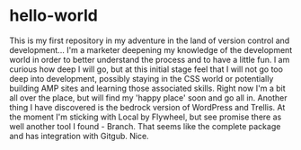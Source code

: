 # hello-world
This is my first repository in my adventure in the land of version control and development...
I'm a marketer deepening my knowledge of the development world in order to better understand the process and to have a little fun.
I am curious how deep I will go, but at this initial stage feel that I will not go too deep into development, possibly staying in the CSS world or potentially building AMP sites and learning those associated skills. Right now I'm a bit all over the place, but will find my 'happy place' soon and go all in.
Another thing I have discovered is the bedrock version of WordPress and Trellis. At the moment I'm sticking with Local by Flywheel, but see promise there as well another tool I found - Branch. That seems like the complete package and has integration with Gitgub. Nice.
